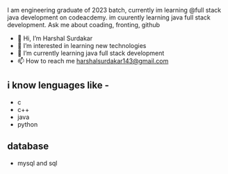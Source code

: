 I am engineering graduate of 2023 batch, currently im learning @full stack java development on codeacdemy. im cuurently learning java full stack development. Ask me about coading, fronting, github

- 👋 Hi, I’m Harshal Surdakar
- 👀 I’m interested in learning new technologies
- 🌱 I’m currently learning java full stack development
- 📫 How to reach me harshalsurdakar143@gmail.com

## i know lenguages like -
* c
* c++
* java
* python

## database 
* mysql and sql

 
